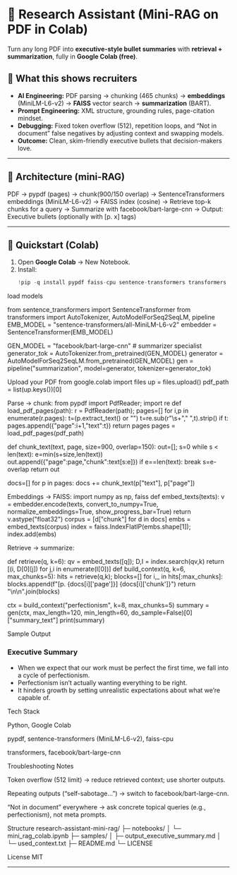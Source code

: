 # 📘 Research Assistant (Mini-RAG on PDF in Colab)

Turn any long PDF into **executive-style bullet summaries** with **retrieval + summarization**, fully in **Google Colab (free)**.

## 🎯 What this shows recruiters
- **AI Engineering:** PDF parsing → chunking (465 chunks) → **embeddings** (MiniLM-L6-v2) → **FAISS** vector search → **summarization** (BART).
- **Prompt Engineering:** XML structure, grounding rules, page-citation mindset.
- **Debugging:** Fixed token overflow (512), repetition loops, and “Not in document” false negatives by adjusting context and swapping models.
- **Outcome:** Clean, skim-friendly executive bullets that decision-makers love.

---

## 🧩 Architecture (mini-RAG)
PDF → pypdf (pages) → chunk(900/150 overlap)
→ SentenceTransformers embeddings (MiniLM-L6-v2)
→ FAISS index (cosine)
→ Retrieve top-k chunks for a query
→ Summarize with facebook/bart-large-cnn
→ Output: Executive bullets (optionally with [p. x] tags)


---

## 🚀 Quickstart (Colab)
1. Open **Google Colab** → New Notebook.
2. Install:
   ```python
   !pip -q install pypdf faiss-cpu sentence-transformers transformers accelerate einops

load models

from sentence_transformers import SentenceTransformer
from transformers import AutoTokenizer, AutoModelForSeq2SeqLM, pipeline
EMB_MODEL = "sentence-transformers/all-MiniLM-L6-v2"
embedder = SentenceTransformer(EMB_MODEL)

GEN_MODEL = "facebook/bart-large-cnn"  # summarizer specialist
generator_tok = AutoTokenizer.from_pretrained(GEN_MODEL)
generator = AutoModelForSeq2SeqLM.from_pretrained(GEN_MODEL)
gen = pipeline("summarization", model=generator, tokenizer=generator_tok)

Upload your PDF
from google.colab import files
up = files.upload()
pdf_path = list(up.keys())[0]

Parse → chunk:
from pypdf import PdfReader; import re
def load_pdf_pages(path):
    r = PdfReader(path); pages=[]
    for i,p in enumerate(r.pages):
        t=(p.extract_text() or "")
        t=re.sub(r"\s+"," ",t).strip()
        if t: pages.append({"page":i+1,"text":t})
    return pages
pages = load_pdf_pages(pdf_path)

def chunk_text(text, page, size=900, overlap=150):
    out=[]; s=0
    while s < len(text):
        e=min(s+size,len(text))
        out.append({"page":page,"chunk":text[s:e]})
        if e==len(text): break
        s=e-overlap
    return out

docs=[]
for p in pages: docs += chunk_text(p["text"], p["page"])

Embeddings → FAISS:
import numpy as np, faiss
def embed_texts(texts):
    v = embedder.encode(texts, convert_to_numpy=True, normalize_embeddings=True, show_progress_bar=True)
    return v.astype("float32")
corpus = [d["chunk"] for d in docs]
embs = embed_texts(corpus)
index = faiss.IndexFlatIP(embs.shape[1]); index.add(embs)

Retrieve → summarize:

def retrieve(q, k=6):
    qv = embed_texts([q]); D,I = index.search(qv,k)
    return [(i, D[0][j]) for j,i in enumerate(I[0])]
def build_context(q, k=6, max_chunks=5):
    hits = retrieve(q,k); blocks=[]
    for i,_ in hits[:max_chunks]:
        blocks.append(f"[p. {docs[i]['page']}] {docs[i]['chunk']}")
    return "\n\n".join(blocks)

ctx = build_context("perfectionism", k=8, max_chunks=5)
summary = gen(ctx, max_length=120, min_length=60, do_sample=False)[0]["summary_text"]
print(summary)


Sample Output
### Executive Summary
- When we expect that our work must be perfect the first time, we fall into a cycle of perfectionism.
- Perfectionism isn’t actually wanting everything to be right.
- It hinders growth by setting unrealistic expectations about what we’re capable of.



Tech Stack

Python, Google Colab

pypdf, sentence-transformers (MiniLM-L6-v2), faiss-cpu

transformers, facebook/bart-large-cnn


Troubleshooting Notes

Token overflow (512 limit) → reduce retrieved context; use shorter outputs.

Repeating outputs (“self-sabotage…”) → switch to facebook/bart-large-cnn.

“Not in document” everywhere → ask concrete topical queries (e.g., perfectionism), not meta prompts.

Structure
research-assistant-mini-rag/
├─ notebooks/
│  └─ mini_rag_colab.ipynb
├─ samples/
│  ├─ output_executive_summary.md
│  └─ used_context.txt
├─ README.md
└─ LICENSE



License
MIT

---


